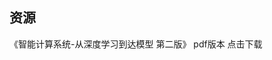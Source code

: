 <div style="display:none;" class="author">
{
    "subtitle": "资源",
    "title" : "资源",
    "date" : "2025",
    "description": "资源",
    "tag" : ["技术","资源"]
}
</div>

## 资源
《智能计算系统-从深度学习到达模型 第二版》 pdf版本 <files file-id="3" >点击下载</file>